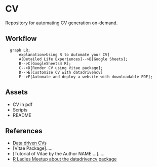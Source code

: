 # CV

Repository for automating CV generation on-demand.

## Workflow


```mermaid
  graph LR;
      explanation>Using R to Automate your CV]
      A[Detailed Life Experiences]-->B[Google Sheets];
      B-->C[GoogleSheets4 R];
      C-->D[Render CV using Vitae package];
      D-->E[Customize CV with datadrivencv]
      E-->F[Automate and deploy a website with downloadable PDF];
```

## Assets

 - CV in pdf
 - Scripts
 - README

## References

 - [Data driven CVs](https://github.com/nstrayer/datadrivencv)
 - [Vitae Package].....
 - [Tutorial of Vitae by the Author NAME....].....
 - [R Ladies Meetup about the datadrivencv package]()
